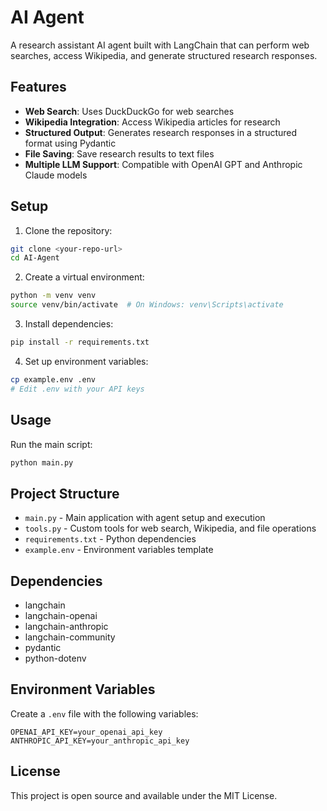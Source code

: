 # AI Agent

A research assistant AI agent built with LangChain that can perform web searches, access Wikipedia, and generate structured research responses.

## Features

- **Web Search**: Uses DuckDuckGo for web searches
- **Wikipedia Integration**: Access Wikipedia articles for research
- **Structured Output**: Generates research responses in a structured format using Pydantic
- **File Saving**: Save research results to text files
- **Multiple LLM Support**: Compatible with OpenAI GPT and Anthropic Claude models

## Setup

1. Clone the repository:
```bash
git clone <your-repo-url>
cd AI-Agent
```

2. Create a virtual environment:
```bash
python -m venv venv
source venv/bin/activate  # On Windows: venv\Scripts\activate
```

3. Install dependencies:
```bash
pip install -r requirements.txt
```

4. Set up environment variables:
```bash
cp example.env .env
# Edit .env with your API keys
```

## Usage

Run the main script:
```bash
python main.py
```

## Project Structure

- `main.py` - Main application with agent setup and execution
- `tools.py` - Custom tools for web search, Wikipedia, and file operations
- `requirements.txt` - Python dependencies
- `example.env` - Environment variables template

## Dependencies

- langchain
- langchain-openai
- langchain-anthropic
- langchain-community
- pydantic
- python-dotenv

## Environment Variables

Create a `.env` file with the following variables:
```
OPENAI_API_KEY=your_openai_api_key
ANTHROPIC_API_KEY=your_anthropic_api_key
```

## License

This project is open source and available under the MIT License.
